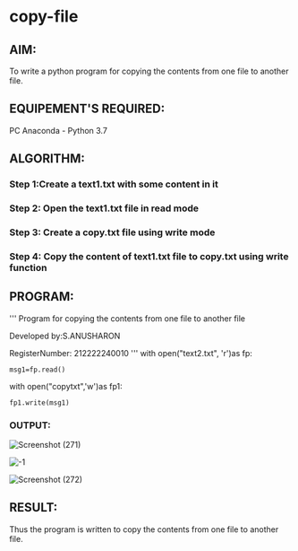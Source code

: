 # copy-file
## AIM:
To write a python program for copying the contents from one file to another file.
## EQUIPEMENT'S REQUIRED: 
PC
Anaconda - Python 3.7
## ALGORITHM: 
### Step 1:Create a text1.txt with some content in it

### Step 2: Open the text1.txt file in read mode
 
### Step 3: Create a copy.txt file using write mode

### Step 4: Copy the content of text1.txt file to copy.txt using write function 


## PROGRAM:
''' 
Program for copying the contents from one file to another file

Developed by:S.ANUSHARON

RegisterNumber: 212222240010
'''
with open("text2.txt", 'r')as fp:

    msg1=fp.read()
with open("copytxt",'w')as fp1:

    fp1.write(msg1)

### OUTPUT:

![Screenshot (271)](https://github.com/Anusharonselva/copy-file/assets/119405600/33182cc6-7b2a-4ff0-a63b-626250d68ab9)

![-1](https://github.com/Anusharonselva/copy-file/assets/119405600/58d4db6d-f567-4533-b62d-ee357e5b5d86)

![Screenshot (272)](https://github.com/Anusharonselva/copy-file/assets/119405600/a1f45a0c-26c4-4bc4-89ec-e30dd3d92e62)


## RESULT:
Thus the program is written to copy the contents from one file to another file.
